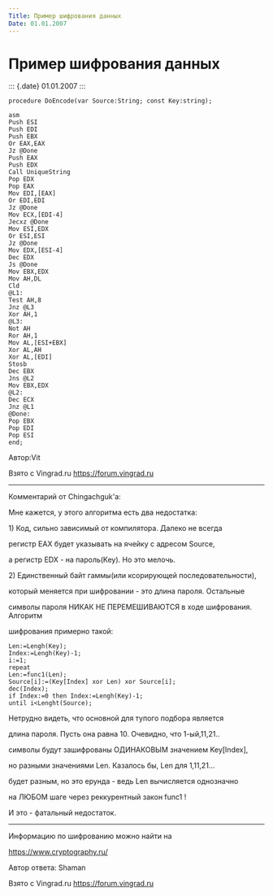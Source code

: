```yaml
---
Title: Пример шифрования данных
Date: 01.01.2007
---
```



Пример шифрования данных
========================

::: {.date}
01.01.2007
:::

    procedure DoEncode(var Source:String; const Key:string);

    asm
    Push ESI
    Push EDI
    Push EBX
    Or EAX,EAX
    Jz @Done
    Push EAX
    Push EDX
    Call UniqueString
    Pop EDX
    Pop EAX
    Mov EDI,[EAX]
    Or EDI,EDI
    Jz @Done
    Mov ECX,[EDI-4]
    Jecxz @Done
    Mov ESI,EDX
    Or ESI,ESI
    Jz @Done
    Mov EDX,[ESI-4]
    Dec EDX
    Js @Done
    Mov EBX,EDX
    Mov AH,DL
    Cld
    @L1:
    Test AH,8
    Jnz @L3
    Xor AH,1
    @L3:
    Not AH
    Ror AH,1
    Mov AL,[ESI+EBX]
    Xor AL,AH
    Xor AL,[EDI]
    Stosb
    Dec EBX
    Jns @L2
    Mov EBX,EDX
    @L2:
    Dec ECX
    Jnz @L1
    @Done:
    Pop EBX
    Pop EDI
    Pop ESI
    end;

Автор:Vit

Взято с Vingrad.ru <https://forum.vingrad.ru>

------------------------------------------------------------------------

Комментарий от Chingachguk\'a:

Мне кажется, у этого алгоритма есть два недостатка:

1\) Код, сильно зависимый от компилятора. Далеко не всегда

регистр EAX будет указывать на ячейку с адресом Source,

а регистр EDX - на пароль(Key). Но это мелочь.

2\) Единственный байт гаммы(или ксорирующей последовательности),

который меняется при шифровании - это длина пароля. Остальные

символы пароля НИКАК НЕ ПЕРЕМЕШИВАЮТСЯ в ходе шифрования. Алгоритм

шифрования примерно такой:

    Len:=Lengh(Key);
    Index:=Lengh(Key)-1;
    i:=1;
    repeat
    Len:=func1(Len);
    Source[i]:=(Key[Index] xor Len) xor Source[i];
    dec(Index);
    if Index:=0 then Index:=Lengh(Key)-1;
    until i<Lenght(Source);

Нетрудно видеть, что основной для тупого подбора является

длина пароля. Пусть она равна 10. Очевидно, что 1-ый,11,21..

символы будут зашифрованы ОДИНАКОВЫМ значением Key\[Index\],

но разными значениями Len. Казалось бы, Len для 1,11,21\...

будет разным, но это ерунда - ведь Len вычисляется однозначно

на ЛЮБОМ шаге через реккурентный закон func1 !

И это - фатальный недостаток.

------------------------------------------------------------------------

Информацию по шифрованию можно найти на

<https://www.cryptography.ru/>

Автор ответа: Shaman

Взято с Vingrad.ru <https://forum.vingrad.ru>
